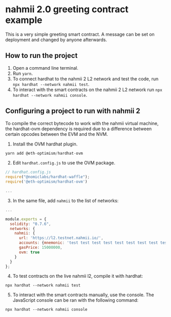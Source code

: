 # nahmii 2.0 greeting contract example

This is a very simple greeting smart contract.
A message can be set on deployment and changed by anyone afterwards.

## How to run the project

1. Open a command line terminal.
2. Run `yarn`.
3. To connect hardhat to the nahmii 2 L2 network and test the code, run `npx hardhat --network nahmii test`.
4. To interact with the smart contracts on the nahmii 2 L2 network run `npx hardhat --network nahmii console`.

## Configuring a project to run with nahmii 2

To compile the correct bytecode to work with the nahmii virtual machine, the hardhat-ovm dependency is required due to a difference between certain opcodes between the EVM and the NVM.

1. Install the OVM hardhat plugin.

```js
yarn add @eth-optimism/hardhat-ovm
```

2. Edit `hardhat.config.js` to use the OVM package.

```js
// hardhat.config.js
require("@nomiclabs/hardhat-waffle");
require('@eth-optimism/hardhat-ovm')

...
```

3. In the same file, add `nahmii` to the list of networks:

```js
...

module.exports = {
  solidity: "0.7.6",
  networks: {
    nahmii: {
      url: 'https://l2.testnet.nahmii.io/',
      accounts: {mnemonic: 'test test test test test test test test test test test junk'},
      gasPrice: 15000000,
      ovm: true
    }
  }
};
```

4. To test contracts on the live nahmii l2, compile it with hardhat:

```
npx hardhat --network nahmii test
```

5. To interact with the smart contracts manually, use the console. The JavaScript console can be ran with the following command:

```
npx hardhat --network nahmii console
```
